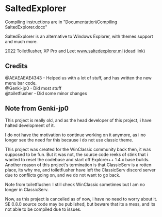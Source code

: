 # SaltedExplorer
Compiling instructions are in "Documentation\Compiling SaltedExplorer.docx"

SaltedExplorer is an alternative to Windows Explorer, with themes support and much more.

2022 Toiletflusher, XP Pro and Leet
www.saltedexplorer.ml (dead link)


## Credits
@AEAEAEAE4343 - Helped us with a lot of stuff, and has written the new menu bar code.  
@Genki-jp0 - Did most stuff  
@toiletflusher - Did some minor changes

## Note from Genki-jp0

This project is really old, and as the head developer of this project,
i have halted development of it.

I do not have the motivation to continue working on it anymore,
as i no longer see the need for this because i do not use classic theme.

This project was created for the WinClassic community back then, it was supposed to be fun.
But it was not, the source code reeks of stink that i wanted to reset the codebase and start off Explorer++ 1.4.x base builds.
Another reason of this project's termination is that ClassicServ is a rotten place, its why me,
and toiletflusher have left the ClassicServ discord server due to conflicts going on, and we do not want to go back.

Note from toiletflusher: I still check WinClassic sometimes but I am no longer in ClassicServ.  

Now, as this project is cancelled as of now, i have no need to worry about it.
SE 0.8.0 source code may be published, but beware that its a mess, and its not able to be compiled due to issues.
